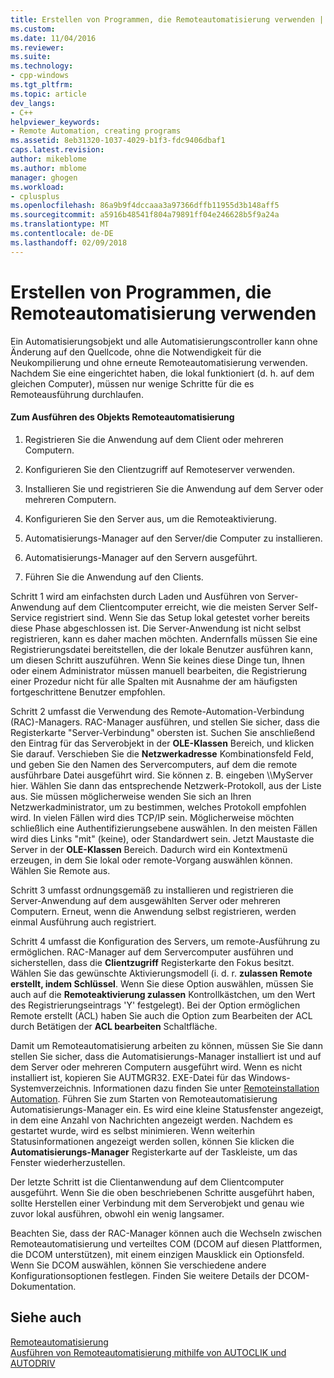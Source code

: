 ```yaml
---
title: Erstellen von Programmen, die Remoteautomatisierung verwenden | Microsoft Docs
ms.custom: 
ms.date: 11/04/2016
ms.reviewer: 
ms.suite: 
ms.technology:
- cpp-windows
ms.tgt_pltfrm: 
ms.topic: article
dev_langs:
- C++
helpviewer_keywords:
- Remote Automation, creating programs
ms.assetid: 8eb31320-1037-4029-b1f3-fdc9406dbaf1
caps.latest.revision: 
author: mikeblome
ms.author: mblome
manager: ghogen
ms.workload:
- cplusplus
ms.openlocfilehash: 86a9b9f4dccaaa3a97366dffb11955d3b148aff5
ms.sourcegitcommit: a5916b48541f804a79891ff04e246628b5f9a24a
ms.translationtype: MT
ms.contentlocale: de-DE
ms.lasthandoff: 02/09/2018
---
```

# <a name="creating-programs-that-use-remote-automation"></a>Erstellen von Programmen, die Remoteautomatisierung verwenden
Ein Automatisierungsobjekt und alle Automatisierungscontroller kann ohne Änderung auf den Quellcode, ohne die Notwendigkeit für die Neukompilierung und ohne erneute Remoteautomatisierung verwenden. Nachdem Sie eine eingerichtet haben, die lokal funktioniert (d. h. auf dem gleichen Computer), müssen nur wenige Schritte für die es Remoteausführung durchlaufen.  
  
#### <a name="to-execute-the-remote-automation-object"></a>Zum Ausführen des Objekts Remoteautomatisierung  
  
1.  Registrieren Sie die Anwendung auf dem Client oder mehreren Computern.  
  
2.  Konfigurieren Sie den Clientzugriff auf Remoteserver verwenden.  
  
3.  Installieren Sie und registrieren Sie die Anwendung auf dem Server oder mehreren Computern.  
  
4.  Konfigurieren Sie den Server aus, um die Remoteaktivierung.  
  
5.  Automatisierungs-Manager auf den Server/die Computer zu installieren.  
  
6.  Automatisierungs-Manager auf den Servern ausgeführt.  
  
7.  Führen Sie die Anwendung auf den Clients.  
  
 Schritt 1 wird am einfachsten durch Laden und Ausführen von Server-Anwendung auf dem Clientcomputer erreicht, wie die meisten Server Self-Service registriert sind. Wenn Sie das Setup lokal getestet vorher bereits diese Phase abgeschlossen ist. Die Server-Anwendung ist nicht selbst registrieren, kann es daher machen möchten. Andernfalls müssen Sie eine Registrierungsdatei bereitstellen, die der lokale Benutzer ausführen kann, um diesen Schritt auszuführen. Wenn Sie keines diese Dinge tun, Ihnen oder einem Administrator müssen manuell bearbeiten, die Registrierung einer Prozedur nicht für alle Spalten mit Ausnahme der am häufigsten fortgeschrittene Benutzer empfohlen.  
  
 Schritt 2 umfasst die Verwendung des Remote-Automation-Verbindung (RAC)-Managers. RAC-Manager ausführen, und stellen Sie sicher, dass die Registerkarte "Server-Verbindung" obersten ist. Suchen Sie anschließend den Eintrag für das Serverobjekt in der **OLE-Klassen** Bereich, und klicken Sie darauf. Verschieben Sie die **Netzwerkadresse** Kombinationsfeld Feld, und geben Sie den Namen des Servercomputers, auf dem die remote ausführbare Datei ausgeführt wird. Sie können z. B. eingeben \\\MyServer hier. Wählen Sie dann das entsprechende Netzwerk-Protokoll, aus der Liste aus. Sie müssen möglicherweise wenden Sie sich an Ihren Netzwerkadministrator, um zu bestimmen, welches Protokoll empfohlen wird. In vielen Fällen wird dies TCP/IP sein. Möglicherweise möchten schließlich eine Authentifizierungsebene auswählen. In den meisten Fällen wird dies Links "mit" (keine), oder Standardwert sein. Jetzt Maustaste die Server in der **OLE-Klassen** Bereich. Dadurch wird ein Kontextmenü erzeugen, in dem Sie lokal oder remote-Vorgang auswählen können. Wählen Sie Remote aus.  
  
 Schritt 3 umfasst ordnungsgemäß zu installieren und registrieren die Server-Anwendung auf dem ausgewählten Server oder mehreren Computern. Erneut, wenn die Anwendung selbst registrieren, werden einmal Ausführung auch registriert.  
  
 Schritt 4 umfasst die Konfiguration des Servers, um remote-Ausführung zu ermöglichen. RAC-Manager auf dem Servercomputer ausführen und sicherstellen, dass die **Clientzugriff** Registerkarte den Fokus besitzt. Wählen Sie das gewünschte Aktivierungsmodell (i. d. r. **zulassen Remote erstellt, indem Schlüssel**. Wenn Sie diese Option auswählen, müssen Sie auch auf die **Remoteaktivierung zulassen** Kontrollkästchen, um den Wert des Registrierungseintrags 'Y' festgelegt). Bei der Option ermöglichen Remote erstellt (ACL) haben Sie auch die Option zum Bearbeiten der ACL durch Betätigen der **ACL bearbeiten** Schaltfläche.  
  
 Damit um Remoteautomatisierung arbeiten zu können, müssen Sie Sie dann stellen Sie sicher, dass die Automatisierungs-Manager installiert ist und auf dem Server oder mehreren Computern ausgeführt wird. Wenn es nicht installiert ist, kopieren Sie AUTMGR32. EXE-Datei für das Windows-Systemverzeichnis. Informationen dazu finden Sie unter [Remoteinstallation Automation](../mfc/remote-automation-installation.md). Führen Sie zum Starten von Remoteautomatisierung Automatisierungs-Manager ein. Es wird eine kleine Statusfenster angezeigt, in dem eine Anzahl von Nachrichten angezeigt werden. Nachdem es gestartet wurde, wird es selbst minimieren. Wenn weiterhin Statusinformationen angezeigt werden sollen, können Sie klicken die **Automatisierungs-Manager** Registerkarte auf der Taskleiste, um das Fenster wiederherzustellen.  
  
 Der letzte Schritt ist die Clientanwendung auf dem Clientcomputer ausgeführt. Wenn Sie die oben beschriebenen Schritte ausgeführt haben, sollte Herstellen einer Verbindung mit dem Serverobjekt und genau wie zuvor lokal ausführen, obwohl ein wenig langsamer.  
  
 Beachten Sie, dass der RAC-Manager können auch die Wechseln zwischen Remoteautomatisierung und verteiltes COM (DCOM auf diesen Plattformen, die DCOM unterstützen), mit einem einzigen Mausklick ein Optionsfeld. Wenn Sie DCOM auswählen, können Sie verschiedene andere Konfigurationsoptionen festlegen. Finden Sie weitere Details der DCOM-Dokumentation.  
  
## <a name="see-also"></a>Siehe auch  
 [Remoteautomatisierung](../mfc/remote-automation.md)   
 [Ausführen von Remoteautomatisierung mithilfe von AUTOCLIK und AUTODRIV](../mfc/running-remote-automation-using-autoclik-and-autodriv.md)

